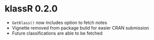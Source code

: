 # klassR 0.2.0

- `GetKlass()` now includes option to fetch notes
- Vignette removed from package build for easier CRAN submission
- Future classifications are able to be fetched
